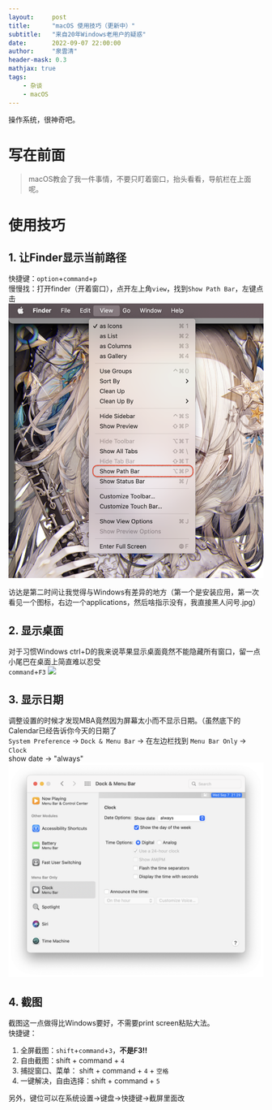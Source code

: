 ```yaml
---
layout:     post
title:      "macOS 使用技巧（更新中）"
subtitle:   "来自20年Windows老用户的疑惑"
date:       2022-09-07 22:00:00
author:     "泉雲清"
header-mask: 0.3
mathjax: true
tags: 
    - 杂谈
    - macOS
---
```

操作系统，很神奇吧。
# 写在前面
> macOS教会了我一件事情，不要只盯着窗口，抬头看看，导航栏在上面呢。

# 使用技巧  

## 1. 让Finder显示当前路径  
快捷键：`option`+`command`+`p`  
慢慢找：打开finder（开着窗口），点开左上角`view`，找到`Show Path Bar`，左键点击
![](/img/in-post/post-show-path-bar.png)

访达是第二时间让我觉得与Windows有差异的地方（第一个是安装应用，第一次看见一个图标，右边一个applications，然后啥指示没有，我直接黑人问号.jpg）

## 2. 显示桌面
对于习惯Windows ctrl+D的我来说苹果显示桌面竟然不能隐藏所有窗口，留一点小尾巴在桌面上简直难以忍受  
`command`+`F3`
![](/img/in-post/post-show-desktop.png)

## 3. 显示日期
调整设置的时候才发现MBA竟然因为屏幕太小而不显示日期。（虽然底下的Calendar已经告诉你今天的日期了  
`System Preference` -> `Dock & Menu Bar` -> 在左边栏找到 `Menu Bar Only` -> `Clock`  
show date -> "always"
![](/img/in-post/post-change-clock.png)

## 4. 截图
截图这一点做得比Windows要好，不需要print screen粘贴大法。  
快捷键：
1. 全屏截图：`shift`+`command`+`3`，**不是F3!!**
2. 自由截图：shift + command + `4`
3. 捕捉窗口、菜单： shift + command + `4` + `空格`
4. 一键解决，自由选择：shift + command + `5`

另外，键位可以在系统设置->键盘->快捷键->截屏里面改